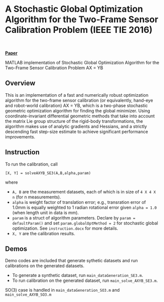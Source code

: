 # A Stochastic Global Optimization Algorithm for the Two-Frame Sensor Calibration Problem (IEEE TIE 2016)
<br>

[**Paper**](https://ieeexplore.ieee.org/stamp/stamp.jsp?arnumber=7347394)

MATLAB implementation of Stochastic Global Optimization Algorithm for the Two-Frame Sensor Calibration Problem AX = YB


## Overview
This is an implementation of a fast and numerically robust optimization algorithm for the two-frame sensor calibration (or equivalently, hand-eye and robot-world calibration) AX = YB, which is a two-phase stochastic geometric optimization algorithm for finding the global minimizer. Using coordinate-invariant differential geometric methods that take into account the matrix Lie group structure of the rigid-body transformations, the algorithm makes use of analytic gradients and Hessians, and a strictly descending fast step-size estimate to achieve significant performance improvements.

## Instruction
To run the calibration, call
```
[X, Y] = solveAXYB_SE3(A,B,alpha,param)
```
where
* ``A, B`` are the measurement datasets, each of which is in size of ``4 X 4 X n`` (for n measurements).
* ``alpha`` is weight factor of translation error; e.g., transration error of 1.0mm is equally weighted to 1 radian rotational error given ``alpha = 1.0`` (when length unit in data is mm).
* ``param`` is a struct of algorithm parameters. Declare by ``param = defaultParam()`` and set ``param.globalOptMethod = 2`` for stochastic global optimization. See  ``instruction.docx`` for more details.
* ``X, Y`` are the calibration results.

## Demos
Demo codes are included that generate sythetic datasets and run calibrations on the generated datasets.
* To generate a synthetic dataset, run ``main_dataGeneration_SE3.m``.
* To run calibration on the generated dataset, run ``main_solve_AXYB_SE3.m``.

SO(3) case is handled in ``main_dataGeneration_SO3.m`` and ``main_solve_AXYB_SO3.m``

